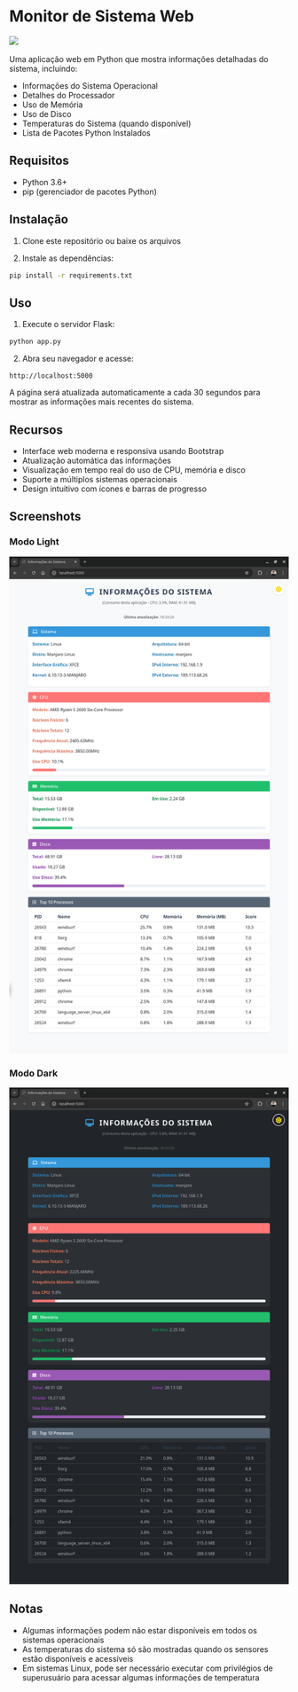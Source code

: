 # Monitor de Sistema Web

<img src="https://drive.google.com/uc?export=view&id=1cVJGIzukEyYqyNr9NerI-uFp52B35PQr" width="1000">

Uma aplicação web em Python que mostra informações detalhadas do sistema, incluindo:
- Informações do Sistema Operacional
- Detalhes do Processador
- Uso de Memória
- Uso de Disco
- Temperaturas do Sistema (quando disponível)
- Lista de Pacotes Python Instalados

## Requisitos

- Python 3.6+
- pip (gerenciador de pacotes Python)

## Instalação

1. Clone este repositório ou baixe os arquivos

2. Instale as dependências:
```bash
pip install -r requirements.txt
```

## Uso

1. Execute o servidor Flask:
```bash
python app.py
```

2. Abra seu navegador e acesse:
```
http://localhost:5000
```

A página será atualizada automaticamente a cada 30 segundos para mostrar as informações mais recentes do sistema.

## Recursos

- Interface web moderna e responsiva usando Bootstrap
- Atualização automática das informações
- Visualização em tempo real do uso de CPU, memória e disco
- Suporte a múltiplos sistemas operacionais
- Design intuitivo com ícones e barras de progresso

## Screenshots

### Modo Light
![Dashboard Light Mode](screenshots/dashboard_light.png)

### Modo Dark
![Dashboard Dark Mode](screenshots/dashboard_dark.png)

## Notas

- Algumas informações podem não estar disponíveis em todos os sistemas operacionais
- As temperaturas do sistema só são mostradas quando os sensores estão disponíveis e acessíveis
- Em sistemas Linux, pode ser necessário executar com privilégios de superusuário para acessar algumas informações de temperatura
